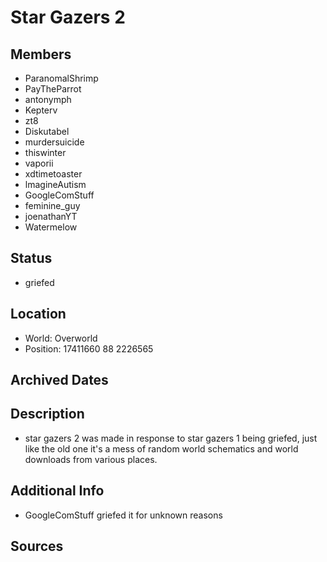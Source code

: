 # Star Gazers 2

## Members
- ParanomalShrimp
- PayTheParrot
- antonymph
- Kepterv
- zt8
- Diskutabel
- murdersuicide
- thiswinter
- vaporii
- xdtimetoaster
- lmagineAutism
- GoogleComStuff
- feminine_guy
- joenathanYT
- Watermelow

## Status
- griefed

## Location
- World: Overworld
- Position: 17411660 88 2226565

## Archived Dates

## Description
- star gazers 2 was made in response to star gazers 1 being griefed, just like the old one it's a mess of random world schematics and world downloads from various places.

## Additional Info
- GoogleComStuff griefed it for unknown reasons

## Sources
